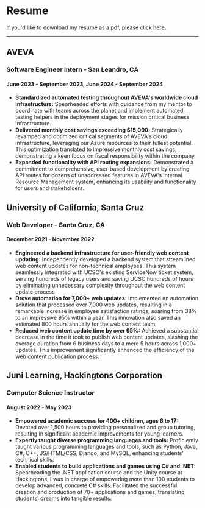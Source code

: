 # Resume

If you'd like to download my resume as a pdf, please click [here.](Resume.pdf)

---
## AVEVA
### Software Engineer Intern - San Leandro, CA
#### June 2023 - September 2023, June 2024 - September 2024
* **Standardized automated testing throughout AVEVA's worldwide cloud infrastructure:** Spearheaded efforts with guidance from
my mentor to coordinate with teams across the planet and implement automated testing helpers in the deployment stages for mission
critical business infrastructure.
* **Delivered monthly cost savings exceeding $15,000:** Strategically revamped and optimized critical segments of AVEVA's cloud
infrastructure, leveraging our Azure resources to their fullest potential. This optimization translated to impressive monthly cost savings,
demonstrating a keen focus on fiscal responsibility within the company.
* **Expanded functionality with API routing expansions:** Demonstrated a commitment to comprehensive, user-based development by
creating API routes for dozens of unaddressed features in AVEVA's internal Resource Management system, enhancing its usability and
functionality for users and stakeholders.

## University of California, Santa Cruz
### Web Developer - Santa Cruz, CA
#### December 2021 - November 2022
* **Engineered a backend infrastructure for user-friendly web content updating:** Independently developed a backend system that
streamlined web content updates for non-technical employees. This system seamlessly integrated with UCSC's existing ServiceNow ticket
system, serving hundreds of legacy users and saving UCSC hundreds of hours by eliminating unnecessary complexity throughout the web
content update process
* **Drove automation for 7,000+ web updates:** Implemented an automation solution that processed over 7,000 web updates, resulting in
a remarkable increase in employee satisfaction ratings, soaring from 38% to an impressive 95% within a year. This innovation also saved an
estimated 800 hours annually for the web content team.
* **Reduced web content update time by over 95%:** Achieved a substantial decrease in the time it took to publish web content updates,
slashing the average duration from 6 business days to a mere 5 hours across 1,000+ updates. This improvement significantly enhanced the
efficiency of the web content publication process.

## Juni Learning, Hackingtons Corporation
### Computer Science Instructor
#### August 2022 - May 2023
* **Empowered academic success for 400+ children, ages 6 to 17:** Devoted over 1,500 hours to providing personalized and group
tutoring, resulting in significant academic improvements for young learners.
* **Expertly taught diverse programming languages and tools:** Proficiently taught various programming languages and tools, such as
Python, Java, C#, C++, JS/HTML/CSS, Django, and MySQL, enhancing students' technical skills.
* **Enabled students to build applications and games using C# and .NET:** Spearheading the .NET application course and the Unity
course at Hackingtons, I was in charge of empowering more than 100 students to develop advanced, concrete C# skills. Facilitated the
successful creation and production of 70+ applications and games, translating students' dreams into tangible results.